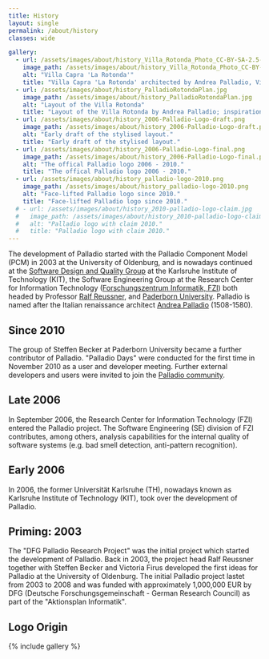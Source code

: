 ```yaml
---
title: History
layout: single
permalink: /about/history
classes: wide

gallery:
  - url: /assets/images/about/history_Villa_Rotonda_Photo_CC-BY-SA-2.5-Stefan_Bauer.jpg
    image_path: /assets/images/about/history_Villa_Rotonda_Photo_CC-BY-SA-2.5-Stefan_Bauer.jpg
    alt: "Villa Capra 'La Rotonda'"
    title: "Villa Capra 'La Rotonda' architected by Andrea Palladio, Vicenza, Italy, (Photo by Stefan Bauer, License CC BY-SA 2.5)"
  - url: /assets/images/about/history_PalladioRotondaPlan.jpg
    image_path: /assets/images/about/history_PalladioRotondaPlan.jpg
    alt: "Layout of the Villa Rotonda"
    title: "Layout of the Villa Rotonda by Andrea Palladio; inspiration of today's Palladio Logo."
  - url: /assets/images/about/history_2006-Palladio-Logo-draft.png
    image_path: /assets/images/about/history_2006-Palladio-Logo-draft.png
    alt: "Early draft of the stylised layout."
    title: "Early draft of the stylised layout."
  - url: /assets/images/about/history_2006-Palladio-Logo-final.png
    image_path: /assets/images/about/history_2006-Palladio-Logo-final.png
    alt: "The offical Palladio logo 2006 - 2010."
    title: "The offical Palladio logo 2006 - 2010."
  - url: /assets/images/about/history_palladio-logo-2010.png
    image_path: /assets/images/about/history_palladio-logo-2010.png
    alt: "Face-lifted Palladio logo since 2010."
    title: "Face-lifted Palladio logo since 2010."
  # - url: /assets/images/about/history_2010-palladio-logo-claim.jpg
  #   image_path: /assets/images/about/history_2010-palladio-logo-claim.jpg
  #   alt: "Palladio logo with claim 2010."
  #   title: "Palladio logo with claim 2010."
---
```



The development of Palladio started with the Palladio Component Model (PCM) in 2003 at the University of Oldenburg, and is nowadays continued at the [Software Design and Quality Group](http://sdq.ipd.kit.edu/) at the Karlsruhe Institute of Technology (KIT), the Software Engineering Group at the Research Center for Information Technology ([Forschungszentrum Informatik, FZI](http://www.fzi.de/en)) both headed by Professor [Ralf Reussner](https://dsis.kastel.kit.edu/staff_ralf_reussner.php), and [Paderborn University](http://www.cs.uni-paderborn.de/). Palladio is named after the Italian renaissance architect [Andrea Palladio](http://en.wikipedia.org/wiki/Andrea_Palladio) (1508-1580).


## Since 2010

The group of Steffen Becker at Paderborn University became a further contributor of Palladio. "Palladio Days" were conducted for the first time in November 2010 as a user and developer meeting. Further external developers and users were invited to join the [Palladio community](/about/community/).


## Late 2006

In September 2006, the Research Center for Information Technology (FZI) entered the Palladio project. The Software Engineering (SE) division of FZI contributes, among others, analysis capabilities for the internal quality of software systems (e.g. bad smell detection, anti-pattern recognition).


## Early 2006

In 2006, the former Universität Karlsruhe (TH), nowadays known as Karlsruhe Institute of Technology (KIT), took over the development of Palladio.


## Priming: 2003

The "DFG Palladio Research Project" was the initial project which started the development of Palladio. Back in 2003, the project head Ralf Reussner together with Steffen Becker and Victoria Firus developed the first ideas for Palladio at the University of Oldenburg. The initial Palladio project lastet from 2003 to 2008 and was funded with approximately 1,000,000 EUR by DFG (Deutsche Forschungsgemeinschaft - German Research Council) as part of the "Aktionsplan Informatik".


## Logo Origin

{% include gallery %}
